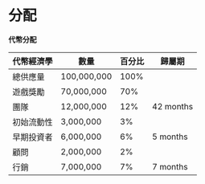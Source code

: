 # 分配

**代幣分配**

| 代幣經濟學 | 數量          | 百分比  | 歸屬期       |
| ----- | ----------- | ---- | --------- |
| 總供應量  | 100,000,000 | 100% |           |
| 遊戲獎勵  | 70,000,000  | 70%  |           |
| 團隊    | 12,000,000  | 12%  | 42 months |
| 初始流動性 | 3,000,000   | 3%   |           |
| 早期投資者 | 6,000,000   | 6%   | 5 months  |
| 顧問    | 2,000,000   | 2%   |           |
| 行銷    | 7,000,000   | 7%   | 7 months  |

